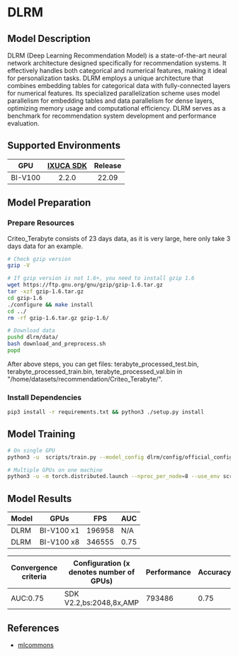 # DLRM

## Model Description

DLRM (Deep Learning Recommendation Model) is a state-of-the-art neural network architecture designed specifically for
recommendation systems. It effectively handles both categorical and numerical features, making it ideal for
personalization tasks. DLRM employs a unique architecture that combines embedding tables for categorical data with
fully-connected layers for numerical features. Its specialized parallelization scheme uses model parallelism for
embedding tables and data parallelism for dense layers, optimizing memory usage and computational efficiency. DLRM
serves as a benchmark for recommendation system development and performance evaluation.

## Supported Environments

| GPU    | [IXUCA SDK](https://gitee.com/deep-spark/deepspark#%E5%A4%A9%E6%95%B0%E6%99%BA%E7%AE%97%E8%BD%AF%E4%BB%B6%E6%A0%88-ixuca) | Release |
| :----: | :----: | :----: |
| BI-V100 | 2.2.0     |  22.09  |

## Model Preparation

### Prepare Resources

Criteo_Terabyte consists of 23 days data, as it is very large, here only take 3 days data for an example.

```sh
# Check gzip version
gzip -V

# If gzip version is not 1.6+, you need to install gzip 1.6
wget https://ftp.gnu.org/gnu/gzip/gzip-1.6.tar.gz
tar -xzf gzip-1.6.tar.gz
cd gzip-1.6
./configure && make install
cd ../
rm -rf gzip-1.6.tar.gz gzip-1.6/

# Download data
pushd dlrm/data/
bash download_and_preprocess.sh
popd
```

After above steps, you can get files: terabyte_processed_test.bin, terabyte_processed_train.bin,
terabyte_processed_val.bin in "/home/datasets/recommendation/Criteo_Terabyte/".

### Install Dependencies

```sh
pip3 install -r requirements.txt && python3 ./setup.py install
```

## Model Training

```sh
# On single GPU
python3 -u  scripts/train.py --model_config dlrm/config/official_config.json --dataset /home/datasets/recommendation/Criteo_Terabyte  --lr 0.1 --warmup_steps 2750 --decay_end_lr 0 --decay_steps 27772 --decay_start_step 49315 --batch_size 2048 --epochs 5 |& tee 1card.txt

# Multiple GPUs on one machine
python3 -u -m torch.distributed.launch --nproc_per_node=8 --use_env scripts/dist_train.py --model_config dlrm/config/official_config.json --dataset /home/datasets/recommendation/Criteo_Terabyte  --lr 0.1 --warmup_steps 2750 --decay_end_lr 0 --decay_steps 27772 --decay_start_step 49315 --batch_size 2048 --epochs 5 |& tee 8cards.txt
```

## Model Results

| Model | GPUs       | FPS    | AUC  |
|-------|------------|--------|------|
| DLRM  | BI-V100 x1 | 196958 | N/A  |
| DLRM  | BI-V100 x8 | 346555 | 0.75 |

| Convergence criteria | Configuration (x denotes number of GPUs) | Performance | Accuracy | Power（W） | Scalability | Memory utilization（G） | Stability |
|----------------------|------------------------------------------|-------------|----------|------------|-------------|-------------------------|-----------|
| AUC:0.75             | SDK V2.2,bs:2048,8x,AMP                  | 793486      | 0.75     | 60\*8      | 0.97        | 3.7\*8                  | 1         |

## References

- [mlcommons](https://github.com/mlcommons/training_results_v0.7/tree/master/NVIDIA/benchmarks/dlrm/implementations/pytorch)
